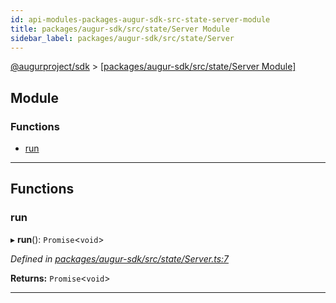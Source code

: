 ```yaml
---
id: api-modules-packages-augur-sdk-src-state-server-module
title: packages/augur-sdk/src/state/Server Module
sidebar_label: packages/augur-sdk/src/state/Server
---
```


[@augurproject/sdk](api-readme.md) > [[packages/augur-sdk/src/state/Server Module]](api-modules-packages-augur-sdk-src-state-server-module.md)

## Module

### Functions

* [run](api-modules-packages-augur-sdk-src-state-server-module.md#run)

---

## Functions

<a id="run"></a>

###  run

▸ **run**(): `Promise`<`void`>

*Defined in [packages/augur-sdk/src/state/Server.ts:7](https://github.com/AugurProject/augur/blob/a689f5d0f9/packages/augur-sdk/src/state/Server.ts#L7)*

**Returns:** `Promise`<`void`>

___

